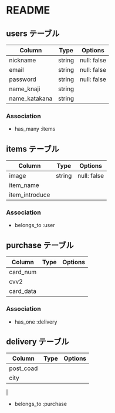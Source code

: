 # README

## users テーブル

| Column   | Type   | Options     |
| -------- | ------ | ----------- |
| nickname | string | null: false |
| email    | string | null: false |
| password | string | null: false |
|name_knaji| string |             |
|name_katakana| string |          |

### Association

- has_many :items

## items テーブル

| Column | Type   | Options     |
| ------ | ------ | ----------- |
| image   | string | null: false |
| item_name |      |             |
| item_introduce|  |             |

### Association

- belongs_to :user

## purchase テーブル

| Column | Type   | Options     |
| ------ | ------ | ----------- |
| card_num |      |             |
| cvv2   |        |             |
| card_data |     |             |


### Association

- has_one :delivery

## delivery テーブル

| Column | Type   | Options     |
| ------ | ------ | ----------- |
| post_coad |     |          |
| city   |        |             |
|

- belongs_to :purchase